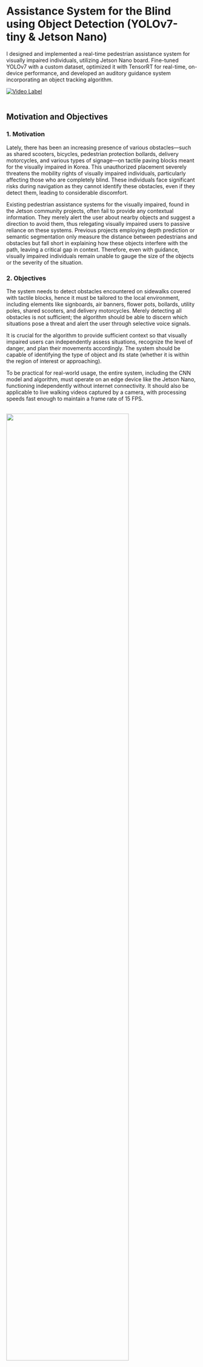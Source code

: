 # Assistance System for the Blind using Object Detection (YOLOv7-tiny & Jetson Nano)
I designed and implemented a real-time pedestrian assistance system for visually impaired individuals,  utilizing Jetson Nano board. Fine-tuned YOLOv7 with a custom dataset, optimized it with TensorRT for real-time, on-device performance, and developed an auditory guidance system incorporating an object tracking algorithm. 
<br/> 

[![Video Label](http://img.youtube.com/vi/tfpMqwRx1tE/0.jpg)](https://youtu.be/tfpMqwRx1tE)
<br/> <br/>
## Motivation and Objectives
### 1. Motivation
Lately, there has been an increasing presence of various obstacles—such as shared scooters, bicycles, pedestrian protection bollards, delivery motorcycles, and various types of signage—on tactile paving blocks meant for the visually impaired in Korea. This unauthorized placement severely threatens the mobility rights of visually impaired individuals, particularly affecting those who are completely blind. These individuals face significant risks during navigation as they cannot identify these obstacles, even if they detect them, leading to considerable discomfort.

Existing pedestrian assistance systems for the visually impaired, found in the Jetson community projects, often fail to provide any contextual information. They merely alert the user about nearby objects and suggest a direction to avoid them, thus relegating visually impaired users to passive reliance on these systems. Previous projects employing depth prediction or semantic segmentation only measure the distance between pedestrians and obstacles but fall short in explaining how these objects interfere with the path, leaving a critical gap in context. Therefore, even with guidance, visually impaired individuals remain unable to gauge the size of the objects or the severity of the situation.

### 2. Objectives
The system needs to detect obstacles encountered on sidewalks covered with tactile blocks, hence it must be tailored to the local environment, including elements like signboards, air banners, flower pots, bollards, utility poles, shared scooters, and delivery motorcycles. Merely detecting all obstacles is not sufficient; the algorithm should be able to discern which situations pose a threat and alert the user through selective voice signals.

It is crucial for the algorithm to provide sufficient context so that visually impaired users can independently assess situations, recognize the level of danger, and plan their movements accordingly. The system should be capable of identifying the type of object and its state (whether it is within the region of interest or approaching).

To be practical for real-world usage, the entire system, including the CNN model and algorithm, must operate on an edge device like the Jetson Nano, functioning independently without internet connectivity. It should also be applicable to live walking videos captured by a camera, with processing speeds fast enough to maintain a frame rate of 15 FPS.

<br/><img width="80%" src="https://github.com/JMHYU/Assistance-System-for-the-Blind-using-Object-Detection/assets/165994759/11ae830f-d86b-45d6-a0de-4c590a7ea47b"/>
<br/> <br/> <br/>

## Technical contributions
### 1. Baseline
a) Transfer Learning YOLOv7-tiny model to make a custom model
- DataSet: https://aihub.or.kr/aihubdata/data/view.do?currMenu=115&topMenu=100&aihubDataSe=realm&dataSetSn=189 <br/>
(This dataset is open to Korean nationals only) <br/>
> - Object classes (subcategory: 'movable objects'): Bicycle, Bus, Car, Carrier, Cat, Dog, Motorcycle, Movable Signage, Person, Scooter, Stroller, Truck, Wheelchair <br/>
> - Object classes (subcategory: 'fixed object objects'): Barricade, Bench, Bollard, Chair, Fire Hydrant, Kiosk, Parking Meter, Pole, Potted Plant, Power Controller, Stop, Table, Traffic Light, Traffic Light Controller, Traffic Sign, Tree Trunk <br/>

- Training: used the official YOLOv7 Github Repository (https://github.com/WongKinYiu/yolov7) <br/>
(Important: Instead of using cfg/training/yolov7-tiny.yaml, use cfg/deploy/yolov7-tiny.yaml while training)
I had to edit the number of class 'nc' from 80 to 29 (the dataset I am using has 29 classes) in yolov7-tiny.yaml
<br/>

b) Building TensorRT Engine on Jetson Nano <br/>
- I converted a YOLOv7-tiny custom model into a TRT engine using the procedure outlined on Github at JetsonYoloV7-TensorRT (https://github.com/mailrocketsystems/JetsonYoloV7-TensorRT).
<br/>

### 2. Assistance Algorithm (Check demo.py)
a) Tracking and Trajectory Algorithm <br/>
- Instead of using OpenCV trackers, I have decided to develop my own tracking algorithm for several reasons. First, OpenCV trackers only use bounding boxes to track objects, which means they lack information about the object's class. Secondly, OpenCV trackers cannot properly adjust the bounding box size as objects move closer to or further from the observer. Because of these limitations, I have created a simple tracking algorithm. It compares two consecutive frames, calculates the Intersection over Union (IoU) of the bounding boxes for the same classes, identifies the highest IoU and its corresponding bounding box, and if the highest IoU exceeds a certain threshold, it maintains the same tracking ID. <br/>


  if w > w_threshold or h > h_threshold:
      highest_iou = 0
      matched_id = None

      for obj_id in object_trajectories:
          if object_classes.get(obj_id) == obj['class']:
              iou = calculate_iou([x, y, w, h], object_trajectories[obj_id][-1][2])
                 if iou > highest_iou:
                 highest_iou = iou
                 matched_id = obj_id

      if matched_id is not None and highest_iou > 0.3:
          obj_id = matched_id
                else:
                    obj_id = len(object_trajectories)
                    object_trajectories[obj_id] = deque(maxlen=trajectory_length)

                obj['id'] = obj_id
                object_classes[obj_id] = obj['class']

                box1 = np.array([x, y, w, h], dtype=np.float32)
                object_trajectories[obj_id].append((get_center(box), w * h, box1))


<br/>b) Approaching Decision Alogorithm <br/>
<br/><img width="80%" src="https://github.com/JMHYU/Assistance-System-for-the-Blind-using-Object-Detection/assets/165994759/6b036c7b-1c25-48a9-9a95-e86001044ea7"/>
<br/>

def is_approaching(trajectory, observer_position):
    if len(trajectory) < 5:
        return False
    distances = [distance(pos_size[0], observer_position) for pos_size in trajectory]
    sizes = [pos_size[1] for pos_size in trajectory]
    distance_indices = np.arange(len(distances))
    slope_distances, _, _, _, _ = linregress(distance_indices, distances)
    size_indices = np.arange(len(sizes))
    slope_sizes, _, _, _, _ = linregress(size_indices, sizes)
    return slope_distances < 0 and slope_sizes > 0


<br/>c) Within RoI Decision Algorithm <br/>
<br/><img width="80%" src="https://github.com/JMHYU/Assistance-System-for-the-Blind-using-Object-Detection/assets/165994759/4277348f-5204-4624-9b66-9c281b6f3178"/>
<br/>
<br/><img width="80%" src="https://github.com/JMHYU/Assistance-System-for-the-Blind-using-Object-Detection/assets/165994759/271c3093-ec84-4b28-9b63-e6b387c5282d"/>
<br/>



### 3. Project Presentation
<br/>(It is in Korean though)<br/>
https://docs.google.com/presentation/d/1ycZrInbY8QWnPFpI34aBm5Wn_WDPIOKC/edit?usp=drive_link&ouid=107835171795359080960&rtpof=true&sd=true
